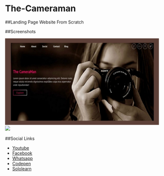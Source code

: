 # The-Cameraman

##Landing Page Website From Scratch


##Screenshots

<img src="https://github.com/KumarLakshmanan/The-Cameraman/raw/main/screenshots/Thumbnail.jpg">
<img src="https://github.com/KumarLakshmanan/The-Cameraman/raw/main/screenshots/screenshot.jpg">

##Social Links

- [Youtube](https://youtube.com/c/CodingFrontend)
- [Facebook](https://www.facebook.com/groups/frontendprogramming)
- [Whatsapp](https://wa.me/916382775774)
- [Codepen](codepen.io/klakshmanan)
- [Sololearn](https://www.sololearn.com/profile/17740972)

